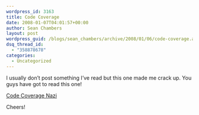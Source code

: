 ```yaml
---
wordpress_id: 3163
title: Code Coverage
date: 2008-01-07T04:01:57+00:00
author: Sean Chambers
layout: post
wordpress_guid: /blogs/sean_chambers/archive/2008/01/06/code-coverage.aspx
dsq_thread_id:
  - "358878678"
categories:
  - Uncategorized
---
```

I usually don&#8217;t post something I&#8217;ve read but this one made me crack up. You guys have got to read this one!

<a href="http://codebetter.com/blogs/kyle.baley/archive/2008/01/04/monitoring-code-coverage-or-quot-how-to-descend-into-madness-quot.aspx" target="_blank">Code Coverage Nazi</a>

Cheers!
